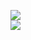 [![](https://img.shields.io/badge/Made%20With-Github%20Spray-lightgrey.svg?style=for-the-badge&logo=github)](https://github.com/Annihil/github-spray#7170)  
[![](https://i.imgur.com/2DrTn0Z.gif)](https://github.com/Annihil/github-spray)
